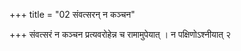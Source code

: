 +++
title = "02 संवत्सरन् न कञ्चन"

+++
संवत्सरं न कञ्चन प्रत्यवरोहेन्न च रामामुपेयात् । न पक्षिणोऽश्नीयात् २